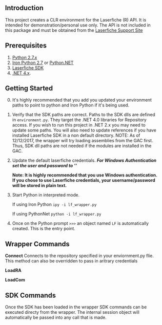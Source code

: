 Introduction
------------
This project creates a CLR environment for the Laserfiche (R) API. It is intended for demonstration/personal use only. The API is not included in this package and must be obtained from the [Laserfiche Support Site](https://support.laserfiche.com)

Prerequisites
-------------
1. [Python 2.7.x](https://www.python.org/downloads/)
2. [Iron Python 2.7](http://ironpython.net/) or [Python.NET](http://pythonnet.sourceforge.net/)
3. [Laserfiche SDK](https://support.laserfiche.com)
4. [.NET 4.x](https://www.microsoft.com/net).

Getting Started
---------------
0. It's highly recommended that you add you updated your environment paths to point to python and Iron Python if it's being used.

1. Verify that the SDK paths are correct.  Paths to the SDK dlls are defined in ```environment.py```.  They target the .NET 4.0 libraries for Repository access.  If you wish to run this project in .NET 2.x you may need to update some paths.  You will also need to update references if you have installed Laserfiche SDK in a non default directory.
    NOTE: As of 12/12/2017, the wrapper will try loading assemblies from the GAC first. Thus, SDK dll paths are not needed if the modules are installed in the GAC.

2. Update the default laserfiche credentials.  ***For Windows Authentication set the user and password to ''***

    **Note: It is highly recommended that you use Windows authentication.  If you chose to use Laserfiche credentials, your username/password will be stored in plain text.**

3. Start Python in interpreted mode.  

    If using Iron Python ```ipy -i lf_wrapper.py```

    If using PythonNet ```python -i lf_wrapper.py```

4. Once on the Python prompt ```>>>``` an object named ```LF``` is automatically created.  This is the entry point.

Wrapper Commands
----------------

**Connect**
Connects to the repository specified in your enviornment.py flie.  This method can also be overridden to pass in aritrary credentials

**LoadRA**

**LoadCom**

SDK Commands
------------
Once the SDK has been loaded in the wrapper SDK commands can be executed directy from the wrapper.  The internal session object will automatically be passed into any call that is made.
